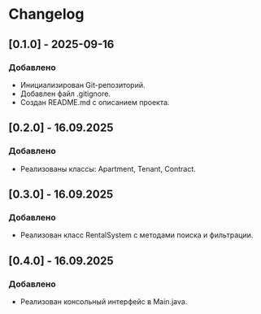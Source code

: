 # Changelog

## [0.1.0] - 2025-09-16
### Добавлено
- Инициализирован Git-репозиторий.
- Добавлен файл .gitignore.
- Создан README.md с описанием проекта.
## [0.2.0] - 16.09.2025
### Добавлено
- Реализованы классы: Apartment, Tenant, Contract.
## [0.3.0] - 16.09.2025
### Добавлено
- Реализован класс RentalSystem с методами поиска и фильтрации.
## [0.4.0] - 16.09.2025
### Добавлено
- Реализован консольный интерфейс в Main.java.